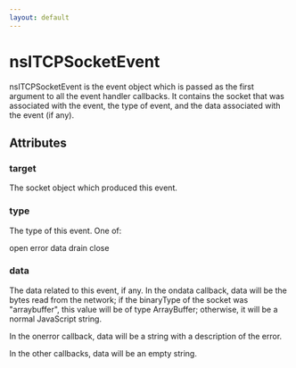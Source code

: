 ```yaml
---
layout: default
---
```


# nsITCPSocketEvent #

nsITCPSocketEvent is the event object which is passed as the
first argument to all the event handler callbacks. It contains
the socket that was associated with the event, the type of event,
and the data associated with the event (if any).


## Attributes ##

### target ###

The socket object which produced this event.


### type ###

The type of this event. One of:

open
error
data
drain
close


### data ###

The data related to this event, if any. In the ondata callback,
data will be the bytes read from the network; if the binaryType
of the socket was "arraybuffer", this value will be of type ArrayBuffer;
otherwise, it will be a normal JavaScript string.

In the onerror callback, data will be a string with a description
of the error.

In the other callbacks, data will be an empty string.

